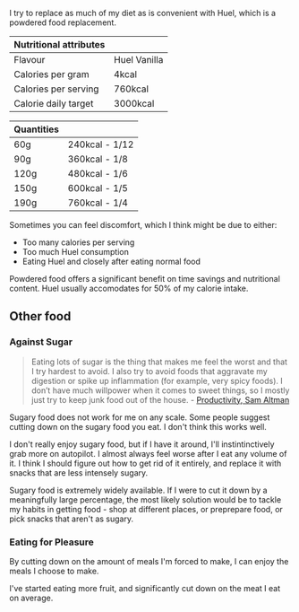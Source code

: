 I try to replace as much of my diet as is convenient with Huel, which is a powdered food replacement.

| Nutritional attributes |              |
| ---------------------- | ------------ |
| Flavour                | Huel Vanilla |
| Calories per gram      | 4kcal        |
| Calories per serving   | 760kcal      |
| Calorie daily target   | 3000kcal     |

| Quantities |                |
| ---------- | -------------- |
| 60g        | 240kcal - 1/12 |
| 90g        | 360kcal - 1/8  |
| 120g       | 480kcal - 1/6  |
| 150g       | 600kcal - 1/5  |
| 190g       | 760kcal - 1/4  |

Sometimes you can feel discomfort, which I think might be due to either:

- Too many calories per serving
- Too much Huel consumption
- Eating Huel and closely after eating normal food

Powdered food offers a significant benefit on time savings and nutritional content. Huel usually accomodates for 50% of my calorie intake.

## Other food

### Against Sugar

> Eating lots of sugar is the thing that makes me feel the worst and that I try hardest to avoid.  I also try to avoid foods that aggravate my digestion or spike up inflammation (for example, very spicy foods).  I don’t have much willpower when it comes to sweet things, so I mostly just try to keep junk food out of the house. - [Productivity, Sam Altman](http://blog.samaltman.com/productivity)

Sugary food does not work for me on any scale. Some people suggest cutting down on the sugary food you eat. I don't think this works well.

I don't really enjoy sugary food, but if I have it around, I'll instintinctively grab more on autopilot. I almost always feel worse after I eat any volume of it. I think I should figure out how to get rid of it entirely, and replace it with snacks that are less intensely sugary.

Sugary food is extremely widely available. If I were to cut it down by a meaningfully large percentage, the most likely solution would be to tackle my habits in getting food - shop at different places, or preprepare food, or pick snacks that aren't as sugary.

### Eating for Pleasure

By cutting down on the amount of meals I'm forced to make, I can enjoy the meals I choose to make.

I've started eating more fruit, and significantly cut down on the meat I eat on average.